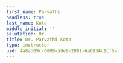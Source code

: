 ```yaml
---
first_name: Parvathi
headless: true
last_name: Kota
middle_initial: ''
salutation: Dr.
title: Dr. Parvathi Kota
type: instructor
uid: 4a8ad09c-0809-a9e9-2081-6a6934c1cf5a
---
```

